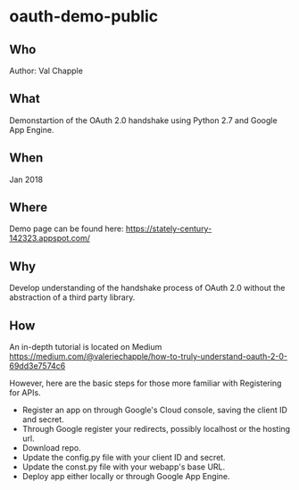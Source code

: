 # oauth-demo-public

## Who

Author: Val Chapple

## What

Demonstartion of the OAuth 2.0 handshake using Python 2.7 and Google App Engine.

## When

Jan 2018

## Where

Demo page can be found here: https://stately-century-142323.appspot.com/

## Why

Develop understanding of the handshake process of OAuth 2.0 without the abstraction of a third party library.

## How

An in-depth tutorial is located on Medium https://medium.com/@valeriechapple/how-to-truly-understand-oauth-2-0-69dd3e7574c6

However, here are the basic steps for those more familiar with Registering for APIs.

* Register an app on through Google's Cloud console, saving the client ID and secret.
* Through Google register your redirects, possibly localhost or the hosting url.
* Download repo.
* Update the config.py file with your client ID and secret.
* Update the const.py file with your webapp's base URL.
* Deploy app either locally or through Google App Engine.






